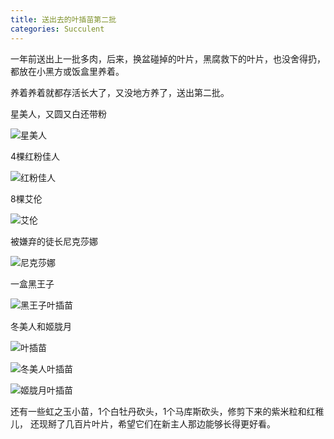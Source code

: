 ```yaml
---
title: 送出去的叶插苗第二批
categories: Succulent
---
```


一年前送出上一批多肉，后来，换盆碰掉的叶片，黑腐救下的叶片，也没舍得扔，都放在小黑方或饭盒里养着。

养着养着就都存活长大了，又没地方养了，送出第二批。

星美人，又圆又白还带粉

![星美人](/assets/posts-img/20180906/DSC00558.JPG)

<!-- more -->

4棵红粉佳人

![红粉佳人](/assets/posts-img/20180906/DSC00561.JPG)

8棵艾伦

![艾伦](/assets/posts-img/20180906/DSC00564.JPG)

被嫌弃的徒长尼克莎娜

![尼克莎娜](/assets/posts-img/20180906/DSC00556.JPG)

一盒黑王子

![黑王子叶插苗](/assets/posts-img/20180906/DSC00753.JPG)

冬美人和姬胧月

![叶插苗](/assets/posts-img/20180906/DSC00596.JPG)

![冬美人叶插苗](/assets/posts-img/20180906/DSC00586.JPG)

![姬胧月叶插苗](/assets/posts-img/20180906/DSC00599.JPG)

还有一些虹之玉小苗，1个白牡丹砍头，1个马库斯砍头，修剪下来的紫米粒和红稚儿，
还现掰了几百片叶片，希望它们在新主人那边能够长得更好看。